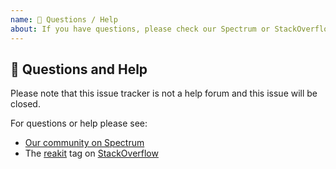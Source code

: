```yaml
---
name: 💬 Questions / Help
about: If you have questions, please check our Spectrum or StackOverflow
---
```


## 💬 Questions and Help

Please note that this issue tracker is not a help forum and this issue will be closed.

For questions or help please see:

- [Our community on Spectrum](https://spectrum.chat/reakit)
- The [reakit](https://stackoverflow.com/questions/tagged/reakit) tag on [StackOverflow](https://stackoverflow.com/questions/ask)